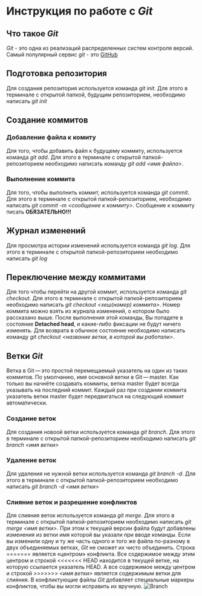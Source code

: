 # Инструкция по работе с *Git*

## Что такое *Git*
*Git* - это одна из реализаций распределенных систем контроля версий. Самый популярный сервис *git* - это [GitHub](https://github.com)

## Подготовка репозитория

Для создания репозитория используется команда *git init*. Для этого в терминале с открытой папкой, будущим репозиторием, необходимо написать *git init*

## Создание коммитов

### Добавление файла к комиту
Для того, чтобы добавить файл к будущему коммиту, используется команда *git add*. Для этого в терминале с открытой папкой-репозиторием необходимо написать команду *git add <имя файла>*.

### Выполнение коммита
Для того, чтобы выполнить коммит, используется команда *git commit*. Для этого в терминале с открытой папкой-репозиторием, необходимо написать *git commit -m <сообщение к коммиту>*. Сообщение к коммиту писать **ОБЯЗАТЕЛЬНО!!!**

## Журнал изменений
Для просмотра истории изменений используется команда *git log*. Для этого в терминале с открытой папкой-репозиторием необходимо написать *git log*

## Переключение между коммитами
Для того чтобы перейти на другой коммит, используется команда *git checkout*. Для этого в терминале с открытой папкой-репозиторием необходимо написать *git checkout <хеш(номер) коммита>*. Номер коммита можно взять из журнала изменений, о котором было рассказано выше. После выполнения этой команды, Вы попадете в состояние **Detached head**, и какие-либо фиксации не будут ничего изменять. Для возврата в обычное состояние необходимо написать команду *git checkout <название ветки, в которой вы работали>*.


## Ветки *Git*

Ветка в Git — это простой перемещаемый указатель на один из таких коммитов. По умолчанию, имя основной ветки в Git — master. Как только вы начнёте создавать коммиты, ветка master будет всегда указывать на последний коммит. Каждый раз при создании коммита указатель ветки master будет передвигаться на следующий коммит автоматически.

### Создание веток
Для создания новоой ветки используется команда *git branch*. Для этого в терминале с открытой папкой-репозиторием необходимо написать *git branch <имя ветки>*

### Удаление веток
Для удаления не нужной ветки используется команда *git branch -d*. Для этого в терминале с открытой папкой-репозиторием необходимо написать *git branch -d <имя ветки>*

### Слияние веток и разрешение конфликтов
Для слияния веток используется команда *git merge*. Для этого в терминале с открытой папкой-репозиторием необходимо написать *git merge <имя ветки>*. При этом к текущей версии файла будут добавлены изменения из ветки имя которой вы указали при вводе команды. Если вы изменили одну и ту же часть одного и того же файла по-разному в двух объединяемых ветках, *Git* не сможет их чисто объединить. Строка ======= является «центром» конфликта. Все содержимое между этим центром и строкой <<<<<<< HEAD находится в текущей ветке, на которую ссылается указатель HEAD. А все содержимое между центром и строкой >>>>>>> *<имя ветки>* является содержимым ветки для слияния. В конфликтующие файлы *Git* добавляет специальные маркеры конфликтов, чтобы вы могли исправить их вручную.
![Branch](Branch.png)



